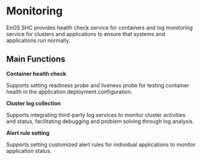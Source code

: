 # Monitoring

EnOS SHC provides health check service for containers and log monitoring service for clusters and applications to ensure that systems and applications run normally.

## Main Functions

**Container health check**

Supports setting readiness probe and liveness probe for testing container health in the application deployment configuration.

**Cluster log collection**

Supports integrating third-party log services to monitor cluster activities and status, facilitating debugging and problem solving through log analysis.

**Alert rule setting**

Supports setting customized alert rules for individual applications to monitor application status.
